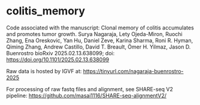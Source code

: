 # colitis_memory
Code associated with the manuscript:
Clonal memory of colitis accumulates and promotes tumor growth. Surya Nagaraja, Lety Ojeda-Miron, Ruochi Zhang, Ena Oreskovic, Yan Hu, Daniel Zeve, Karina Sharma, Roni R. Hyman, Qiming Zhang, Andrew Castillo, David T. Breault, Ömer H. Yilmaz, Jason D. Buenrostro
bioRxiv 2025.02.13.638099; doi: https://doi.org/10.1101/2025.02.13.638099

Raw data is hosted by IGVF at:
https://tinyurl.com/nagaraja-buenrostro-2025

For processing of raw fastq files and alignment, see SHARE-seq V2 pipeline:
https://github.com/masai1116/SHARE-seq-alignmentV2/
